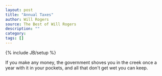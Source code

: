 ```yaml
---
layout: post
title: "Annual Taxes"
author: Will Rogers
source: The Best of Will Rogers
description: ""
category:
tags: []
---
```

{% include JB/setup %}

If you make any money, the government shoves you in the creek once a year with it in your pockets, and all that don't get wet you can keep.
